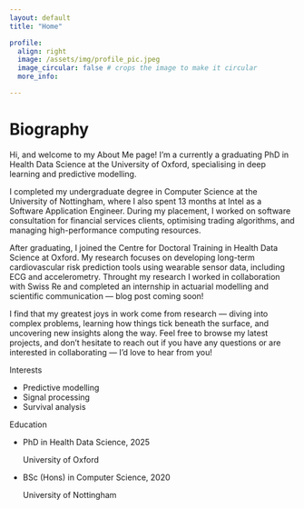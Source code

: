 ```yaml
---
layout: default
title: "Home"

profile:
  align: right
  image: /assets/img/profile_pic.jpeg
  image_circular: false # crops the image to make it circular
  more_info:

---
```

# Biography
Hi, and welcome to my About Me page! I’m a currently a graduating PhD in Health Data Science at the University of Oxford, specialising in deep learning and predictive modelling.

I completed my undergraduate degree in Computer Science at the University of Nottingham, where I also spent 13 months at Intel as a Software Application Engineer. During my placement, I worked on software consultation for financial services clients, optimising trading algorithms, and managing high-performance computing resources.

After graduating, I joined the Centre for Doctoral Training in Health Data Science at Oxford. My research focuses on developing long-term cardiovascular risk prediction tools using wearable sensor data, including ECG and accelerometry. Throught my research I worked in collaboration with Swiss Re and completed an internship in actuarial modelling and scientific communication — blog post coming soon!

I find that my greatest joys in work come from research — diving into complex problems, learning how things tick beneath the surface, and uncovering new insights along the way. Feel free to browse my latest projects, and don’t hesitate to reach out if you have any questions or are interested in collaborating — I’d love to hear from you!
<div class="row mt-5">

  <div class="col-md-5">
    <div class="section-subheading">Interests</div>
    <ul class="ul-interests mb-0">
      <li>Predictive modelling</li>
      <li>Signal processing</li>
      <li>Survival analysis</li>
    </ul>
  </div>

  <div class="col-md-7">
    <div class="section-subheading">Education</div>
    <ul class="ul-edu fa-ul mb-0">
      <li>
        <i class="fa-li fas fa-graduation-cap"></i>
        <div class="description">
          <p class="course">PhD in Health Data Science, 2025</p>
          <p class="institution">University of Oxford</p>
        </div>
      </li>
      <li>
        <i class="fa-li fas fa-graduation-cap"></i>
        <div class="description">
          <p class="course">BSc (Hons) in Computer Science, 2020</p>
          <p class="institution">University of Nottingham</p>
        </div>
      </li>
    </ul>
  </div>

</div>
